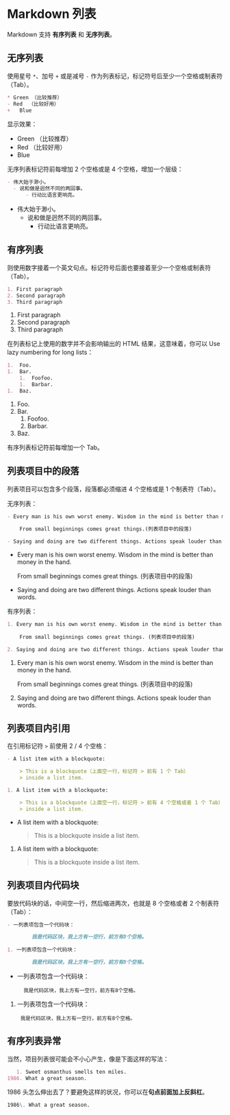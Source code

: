 # Markdown 列表

Markdown 支持 **有序列表** 和 **无序列表**。<br>

## 无序列表

使用星号 `*`、加号 `+` 或是减号 `-` 作为列表标记，标记符号后至少一个空格或制表符（Tab）。

```markdown
* Green （比较推荐）
- Red  （比较好用）
+   Blue
```

显示效果：

- Green （比较推荐）
- Red  （比较好用）
- Blue

无序列表标记符前每增加 2 个空格或是 4 个空格，增加一个层级：

```markdown
- 伟大始于渺小。
  - 说和做是迥然不同的两回事。
      - 行动比语言更响亮。
```

- 伟大始于渺小。
    - 说和做是迥然不同的两回事。
        - 行动比语言更响亮。

## 有序列表

则使用数字接着一个英文句点。标记符号后面也要接着至少一个空格或制表符（Tab）。

```markdown
1. First paragraph
2. Second paragraph
3. Third paragraph
```

1. First paragraph
2. Second paragraph
3. Third paragraph

在列表标记上使用的数字并不会影响输出的 HTML 结果，这意味着，你可以 Use lazy numbering for long lists：

```markdown
1.  Foo.
1.  Bar.
    1.  Foofoo.
    1.  Barbar.
1.  Baz.
```

1. Foo.
1. Bar.
    1. Foofoo.
    1. Barbar.
1. Baz.

有序列表标记符前每增加一个 Tab。

## 列表项目中的段落

列表项目可以包含多个段落，段落都必须缩进 4 个空格或是 1 个制表符（Tab）。

无序列表：

```markdown
- Every man is his own worst enemy. Wisdom in the mind is better than money in the hand. 
    
    From small beginnings comes great things.(列表项目中的段落)

- Saying and doing are two different things. Actions speak louder than words. 
```

- Every man is his own worst enemy. Wisdom in the mind is better than money in the hand.
  
    From small beginnings comes great things. (列表项目中的段落)

- Saying and doing are two different things. Actions speak louder than words.

有序列表：

```markdown
1. Every man is his own worst enemy. Wisdom in the mind is better than money in the hand. 
    
    From small beginnings comes great things. (列表项目中的段落)

2. Saying and doing are two different things. Actions speak louder than words. 
```

1. Every man is his own worst enemy. Wisdom in the mind is better than money in the hand.

    From small beginnings comes great things. (列表项目中的段落)

2. Saying and doing are two different things. Actions speak louder than words.

## 列表项目内引用

在引用标记符 `>` 前使用 2 / 4 个空格：

```markdown
- A list item with a blockquote:

    > This is a blockquote（上面空一行，标记符 > 前有 1 个 Tab）
    > inside a list item.

1. A list item with a blockquote:

    > This is a blockquote（上面空一行，标记符 > 前有 4 个空格或者 1 个 Tab）
    > inside a list item.
```

- A list item with a blockquote:

    > This is a blockquote
    > inside a list item.

1. A list item with a blockquote:

    > This is a blockquote
    > inside a list item.

## 列表项目内代码块

要放代码块的话，中间空一行，然后缩进两次，也就是 8 个空格或者 2 个制表符（Tab）：

```markdown
- 一列表项包含一个代码块：

        我是代码区块，我上方有一空行，前方有8个空格。
        
1. 一列表项包含一个代码块：

        我是代码区块，我上方有一空行，前方有8个空格。
```

- 一列表项包含一个代码块：

        我是代码区块，我上方有一空行，前方有8个空格。

1. 一列表项包含一个代码块：

        我是代码区块，我上方有一空行，前方有8个空格。

## 有序列表异常

当然，项目列表很可能会不小心产生，像是下面这样的写法：

```markdown
   1. Sweet osmanthus smells ten miles.
1986. What a great season.
```

1986 头怎么伸出去了？要避免这样的状况，你可以在**句点前面加上反斜杠**。

```markdown
1986\. What a great season.
```
